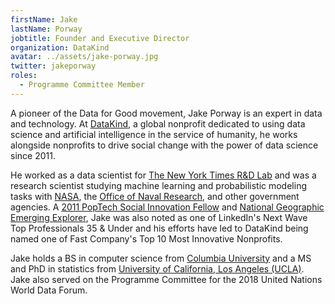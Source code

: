 ```yaml
---
firstName: Jake
lastName: Porway
jobtitle: Founder and Executive Director
organization: DataKind
avatar: ../assets/jake-porway.jpg
twitter: jakeporway
roles:
  - Programme Committee Member
---
```


A pioneer of the Data for Good movement, Jake Porway is an expert in data and
technology. At [DataKind](https://www.datakind.org/), a global nonprofit
dedicated to using data science and artificial intelligence in the service of
humanity, he works alongside nonprofits to drive social change with the power of
data science since 2011.

He worked as a data scientist for
[The New York Times R&D Lab](https://rd.nytimes.com/) and was a research
scientist studying machine learning and probabilistic modeling tasks with
[NASA](https://www.nasa.gov/), the
[Office of Naval Research](https://www.onr.navy.mil/), and other government
agencies. A
[2011 PopTech Social Innovation Fellow](https://poptech.org/instigator/jake-porway/)
and
[National Geographic Emerging Explorer](https://www.nationalgeographic.org/explorers/),
Jake was also noted as one of LinkedIn's Next Wave Top Professionals 35 & Under
and his efforts have led to DataKind being named one of Fast Company's Top 10
Most Innovative Nonprofits.

Jake holds a BS in computer science from
[Columbia University](https://www.columbia.edu/) and a MS and PhD in statistics
from [University of California, Los Angeles (UCLA)](http://www.ucla.edu/). Jake
also served on the Programme Committee for the 2018 United Nations World Data
Forum.
